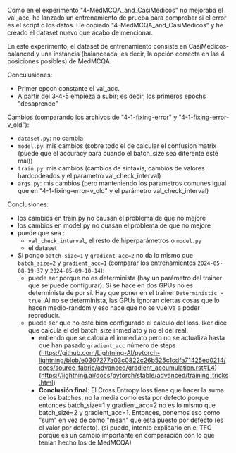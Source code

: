 Como en el experimento "4-MedMCQA_and_CasiMedicos" no mejoraba el val_acc, he lanzado un entrenamiento de prueba para comprobar si el error es el script o los datos. He copiado "4-MedMCQA_and_CasiMedicos" y he creado el dataset nuevo que acabo de mencionar.

En este experimento, el dataset de entrenamiento consiste en CasiMedicos-balanced y una instancia (balanceada, es decir, la opción correcta en las 4 posiciones posibles) de MedMCQA.

Conculusiones:
- Primer epoch constante el val_acc.
- A partir del 3-4-5 empieza a subir; es decir, los primeros epochs "desaprende"

Cambios (comparando los archivos de "4-1-fixing-error" y "4-1-fixing-error-v_old"):
- `dataset.py`: no cambia
- `model.py`: mis cambios (sobre todo el de calcular el confusion matrix (puede que el accuracy para cuando el batch_size sea diferente esté mal))
- `train.py`: mis cambios (cambios de sintaxis, cambios de valores hardcodeados y el parámetro val_check_interval)
- `args.py`: mis cambios (pero manteniendo los parametros comunes igual que en "4-1-fixing-error-v_old" y el parámetro val_check_interval)

Conclusiones:
- los cambios en train.py no causan el problema de que no mejore
- los cambios en model.py no cuasan el problema de que no mejore
- puede que sea :
    - `val_check_interval`, el resto de hiperparámetros o `model.py`
    - el dataset
- Si pongo `batch_size=1` y `gradient_acc=2` no da lo mismo que `batch_size=2` y `gradient_acc=1` (comparar los entrenamientos `2024-05-08-19-37` y `2024-05-09-10-14`):
    - puede ser porque no es determinista (hay un parámetro del trainer que se puede configurar). Si se hace en dos GPUs no es determinista de por sí. Hay que poner en el trainer `Deterministic = true`. Al no se determinista, las GPUs ignoran ciertas cosas que lo hacen medio-random y eso hace que no se vuelva a poder reproducir.
    - puede ser que no esté bien configurado el cálculo del loss. Iker dice que calcula el del batch_size inmediato y no el del real.
        - entiendo que se calcula el immediato pero no se actualiza hasta que han pasado `gradient_acc` número de steps (https://github.com/Lightning-AI/pytorch-lightning/blob/e0307277a03c0822c26b525c1cdfa71425ed0214/docs/source-fabric/advanced/gradient_accumulation.rst#L4) (https://lightning.ai/docs/pytorch/stable/advanced/training_tricks.html)
        - **Conclusión final**: El Cross Entropy loss tiene que hacer la suma de los batches, no la media como está por defecto porque entonces batch_size=1 y gradient_acc=2 no es lo mismo que batch_size=2 y gradient_acc=1. Entonces, ponemos eso como "sum" en vez de como "mean" que está puesto por defecto (es el valor por defecto). (si puedo, intento explicarlo en el TFG porque es un cambio importante en comparación con lo que tenían hecho los de MedMCQA)